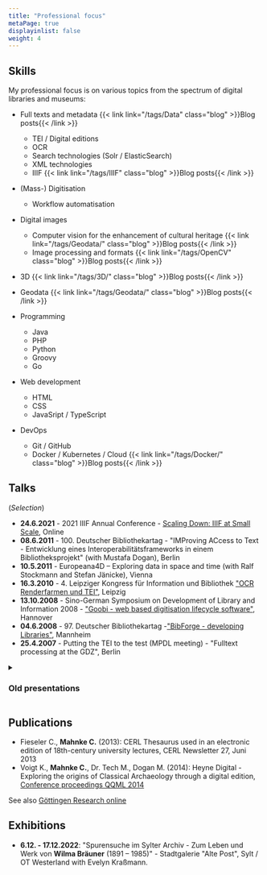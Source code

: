 ```yaml
---
title: "Professional focus"
metaPage: true
displayinlist: false
weight: 4
---
```


## Skills

My professional focus is on various topics from the spectrum of digital libraries and museums:

* Full texts and metadata {{< link link="/tags/Data" class="blog" >}}Blog posts{{< /link >}}
  * TEI / Digital editions
  * OCR
  * Search technologies (Solr / ElasticSearch)
  * XML technologies
  * IIIF {{< link link="/tags/IIIF" class="blog" >}}Blog posts{{< /link >}}

* (Mass-) Digitisation
  * Workflow automatisation

* Digital images
  * Computer vision for the enhancement of cultural heritage {{< link link="/tags/Geodata/" class="blog" >}}Blog posts{{< /link >}}
  * Image processing and formats {{< link link="/tags/OpenCV" class="blog" >}}Blog posts{{< /link >}}

* 3D {{< link link="/tags/3D/" class="blog" >}}Blog posts{{< /link >}}

* Geodata {{< link link="/tags/Geodata/" class="blog" >}}Blog posts{{< /link >}}

* Programming
  * Java
  * PHP
  * Python
  * Groovy
  * Go

* Web development
  * HTML
  * CSS
  * JavaSript / TypeScript

* DevOps
  * Git / GitHub
  * Docker / Kubernetes / Cloud {{< link link="/tags/Docker/" class="blog" >}}Blog posts{{< /link >}}

## Talks
(*Selection*)
* **24.6.2021** - 2021 IIIF Annual Conference - [Scaling Down: IIIF at Small Scale](https://whova.com/embedded/session/EJt2h6EsBemAPdBLSvToVJA%403Er8F48foN7yx-cZscQ%3D/1646975/?widget=primary), Online
* **08.6.2011** - 100. Deutscher Bibliothekartag - "IMProving ACcess to Text - Entwicklung eines Interoperabilitätsframeworks in einem Bibliotheksprojekt" (with Mustafa Dogan), Berlin
* **10.5.2011** - ​​Europeana4D – Exploring data in space and time​ (with Ralf Stockmann and Stefan Jänicke), Vienna
* **16.3.2010** - 4. Leipziger Kongress für Information und Bibliothek ["OCR Renderfarmen und TEI"](https://de.slideshare.net/slideshow/bibtag2010-mahnke/3453550), Leipzig
* **13.10.2008** - Sino-German Symposium on Development of Library and Information 2008 - ["Goobi - web based digitisation lifecycle software"](https://de.slideshare.net/slideshow/goobi/985215), Hannover
* **04.6.2008** - 97. Deutscher Bibliothekartag -["BibForge - developing Libraries"](https://de.slideshare.net/slideshow/bibforge-447644/447644), Mannheim
* **25.4.2007** - Putting the TEI to the test (MPDL meeting) - "Fulltext processing at the GDZ", Berlin

<details>
<summary><h3>Old presentations</h3></summary>
<div class="summary-content">

* [Bestellzetteldruck 2.0](https://subugoe.github.io/ous-print/slides.xhtml)
* [SUB OCR Implementierung](https://de.slideshare.net/slideshow/goobi-berlin239201103/11869015)
* [Tomcat as a service](https://de.slideshare.net/slideshow/tomcat-as-a-service/15317294)
* [Ideen Goobi Storage API](https://de.slideshare.net/slideshow/storage-api-berlin23902/11868798)
* [Basisinfrastruktur aus Entwicklersicht](https://de.slideshare.net/slideshow/prsentation-basisinfrastruktur/11868748)
* [eXist für Editionsprojekte](https://de.slideshare.net/slideshow/e-xist-279/11868742)
* [Development Toolbox](https://de.slideshare.net/slideshow/development-toolbox/991862)

</div>
</details>

## Publications
* Fieseler C., **Mahnke C.** (2013): CERL Thesaurus used in an electronic edition of 18th-century university lectures, CERL Newsletter 27, Juni 2013
* Voigt K., **Mahnke C.**, Dr. Tech M., Dogan M. (2014): Heyne Digital - Exploring the origins of Classical Archaeology through a digital edition, [Conference proceedings QQML 2014](http://www.isast.org/images/FINAL_BOOK_OF_ABSTRACTS_e-book_version.pdf)

See also <a id="grolink" href="//publications.goettingen-research-online.de/cris/rp/rp115268?open=all1&rppall=1000&etalall=-1&startall=0&" target="_blank">Göttingen Research online</a>

<!--
<script type="text/javascript" charset="UTF-8" src="https://publications.goettingen-research-online.de/cris/rp/rp115268?open=all1&rppall=1000&etalall=-1&startall=0&ft=js&cs=default"></script>
-->

## Exhibitions
* **6.12. - 17.12.2022**: "Spurensuche im Sylter Archiv - Zum Leben und Werk von **Wilma Bräuner** (1891 – 1985)" - Stadtgalerie "Alte Post", Sylt / OT Westerland with Evelyn Kraßmann.
